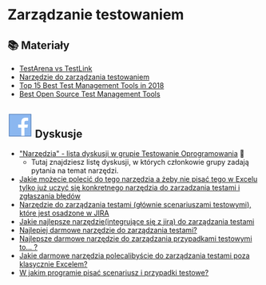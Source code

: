 # Zarządzanie testowaniem

## **📚** Materiały

* [TestArena vs TestLink](http://testerzy.pl/baza-wiedzy/testarena-a-testlink-zestawienie-dwoch-darmowych-narzedzi-do-zarzadzania-projektami-testowymi)
* [Narzędzie do zarządzania testowaniem](http://testerzy.pl/baza-wiedzy/narzedzie-do-zarzadzanie-testowaniem-czesc-1-analiza)
* [Top 15 Best Test Management Tools in 2018](https://www.softwaretestinghelp.com/15-best-test-management-tools-for-software-testers/)
* [Best Open Source Test Management Tools](https://www.testingexcellence.com/best-open-source-test-management-tools/)

## ![](../../.gitbook/assets/icons8-facebook-50%20%2810%29%20%2810%29.png) Dyskusje

* ["Narzędzia" - lista dyskusji w grupie Testowanie Oprogramowania](https://www.facebook.com/groups/141683635854223/post_tags/?post_tag_id=1765238096832094&ref=manage_page) 🏤
  * Tutaj znajdziesz listę dyskusji, w których członkowie grupy zadają pytania na temat narzędzi.
* [Jakie możecie polecić do tego narzędzia a żeby nie pisać tego w Excelu tylko już uczyć się konkretnego narzędzia do zarzadzania testami i zgłaszania błędów](https://www.facebook.com/groups/TestowanieOprogramowania/permalink/2319637914725440/)
* [Narzędzie do zarządzania testami \(głównie scenariuszami testowymi\), które jest osadzone w JIRA](https://www.facebook.com/groups/TestowanieOprogramowania/permalink/973734775982434/)
* [Jakie najlepsze narzędzie\(integrujące się z jirą\) do zarządzania testami](https://www.facebook.com/groups/TestowanieOprogramowania/permalink/1004672692888642/)
* [Najlepiej darmowe narzędzie do zarządzania testami?](https://www.facebook.com/groups/TestowanieOprogramowania/permalink/1403612839661290/)
* [Najlepsze darmowe narzędzie do zarządzania przypadkami testowymi to... ?](https://www.facebook.com/groups/TestowanieOprogramowania/permalink/1394456843910223/)
* [Jakie darmowe narzędzia polecalibyście do zarządzania testami poza klasycznie Excelem?](https://www.facebook.com/groups/TestowanieOprogramowania/permalink/1716379171717987/)
* [W jakim programie pisać scenariusz i przypadki testowe?](https://www.facebook.com/groups/TestowanieOprogramowania/permalink/1710074912348413/)

